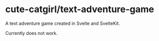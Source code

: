 # cute-catgirl/text-adventure-game
A text adventure game created in Svelte and SvelteKit.

Currently does not work.